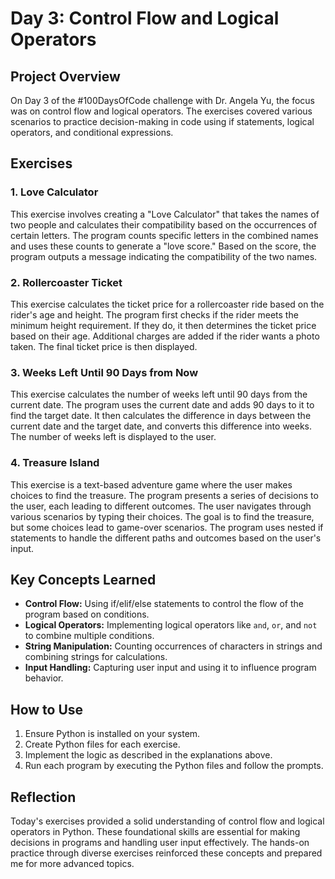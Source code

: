 # Day 3: Control Flow and Logical Operators

## Project Overview

On Day 3 of the #100DaysOfCode challenge with Dr. Angela Yu, the focus was on control flow and logical operators. The exercises covered various scenarios to practice decision-making in code using if statements, logical operators, and conditional expressions.

## Exercises

### 1. Love Calculator

This exercise involves creating a "Love Calculator" that takes the names of two people and calculates their compatibility based on the occurrences of certain letters. The program counts specific letters in the combined names and uses these counts to generate a "love score." Based on the score, the program outputs a message indicating the compatibility of the two names.

### 2. Rollercoaster Ticket

This exercise calculates the ticket price for a rollercoaster ride based on the rider's age and height. The program first checks if the rider meets the minimum height requirement. If they do, it then determines the ticket price based on their age. Additional charges are added if the rider wants a photo taken. The final ticket price is then displayed.

### 3. Weeks Left Until 90 Days from Now

This exercise calculates the number of weeks left until 90 days from the current date. The program uses the current date and adds 90 days to it to find the target date. It then calculates the difference in days between the current date and the target date, and converts this difference into weeks. The number of weeks left is displayed to the user.

### 4. Treasure Island

This exercise is a text-based adventure game where the user makes choices to find the treasure. The program presents a series of decisions to the user, each leading to different outcomes. The user navigates through various scenarios by typing their choices. The goal is to find the treasure, but some choices lead to game-over scenarios. The program uses nested if statements to handle the different paths and outcomes based on the user's input.

## Key Concepts Learned

- **Control Flow:** Using if/elif/else statements to control the flow of the program based on conditions.
- **Logical Operators:** Implementing logical operators like `and`, `or`, and `not` to combine multiple conditions.
- **String Manipulation:** Counting occurrences of characters in strings and combining strings for calculations.
- **Input Handling:** Capturing user input and using it to influence program behavior.

## How to Use

1. Ensure Python is installed on your system.
2. Create Python files for each exercise.
3. Implement the logic as described in the explanations above.
4. Run each program by executing the Python files and follow the prompts.

## Reflection

Today's exercises provided a solid understanding of control flow and logical operators in Python. These foundational skills are essential for making decisions in programs and handling user input effectively. The hands-on practice through diverse exercises reinforced these concepts and prepared me for more advanced topics.
